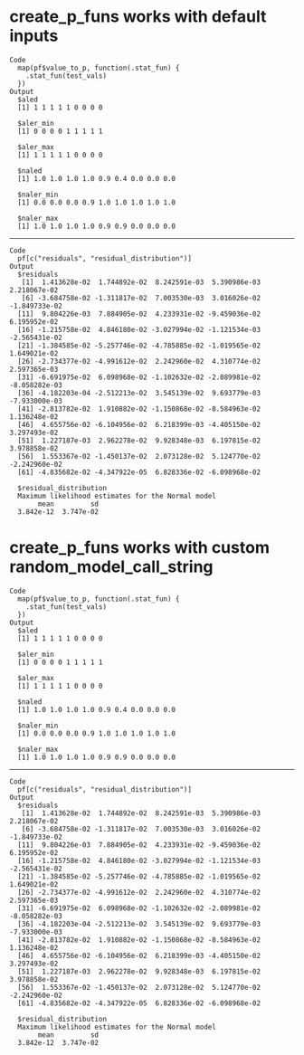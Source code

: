 # create_p_funs works with default inputs

    Code
      map(pf$value_to_p, function(.stat_fun) {
        .stat_fun(test_vals)
      })
    Output
      $aled
      [1] 1 1 1 1 1 0 0 0 0
      
      $aler_min
      [1] 0 0 0 0 1 1 1 1 1
      
      $aler_max
      [1] 1 1 1 1 1 0 0 0 0
      
      $naled
      [1] 1.0 1.0 1.0 1.0 0.9 0.4 0.0 0.0 0.0
      
      $naler_min
      [1] 0.0 0.0 0.0 0.9 1.0 1.0 1.0 1.0 1.0
      
      $naler_max
      [1] 1.0 1.0 1.0 1.0 0.9 0.9 0.0 0.0 0.0
      

---

    Code
      pf[c("residuals", "residual_distribution")]
    Output
      $residuals
       [1]  1.413628e-02  1.744892e-02  8.242591e-03  5.390986e-03  2.218067e-02
       [6] -3.684758e-02 -1.311817e-02  7.003530e-03  3.016026e-02 -1.849733e-02
      [11]  9.804226e-03  7.884905e-02  4.233931e-02 -9.459036e-02  6.195952e-02
      [16] -1.215758e-02  4.846180e-02 -3.027994e-02 -1.121534e-03 -2.565431e-02
      [21] -1.384585e-02 -5.257746e-02 -4.785885e-02 -1.019565e-02  1.649021e-02
      [26] -2.734377e-02 -4.991612e-02  2.242960e-02  4.310774e-02  2.597365e-03
      [31] -6.691975e-02  6.098968e-02 -1.102632e-02 -2.089981e-02 -8.058282e-03
      [36] -4.182203e-04 -2.512213e-02  3.545139e-02  9.693779e-03 -7.933000e-03
      [41] -2.813782e-02  1.910882e-02 -1.150868e-02 -8.584963e-02  1.136248e-02
      [46]  4.655756e-02 -6.104956e-02  6.218399e-03 -4.405150e-02  3.297493e-02
      [51]  1.227187e-03  2.962278e-02  9.928348e-03  6.197815e-02  3.978858e-02
      [56]  1.553367e-02 -1.450137e-02  2.073128e-02  5.124770e-02 -2.242960e-02
      [61] -4.835682e-02 -4.347922e-05  6.828336e-02 -6.098968e-02
      
      $residual_distribution
      Maximum likelihood estimates for the Normal model 
           mean         sd  
      3.842e-12  3.747e-02  
      

# create_p_funs works with custom random_model_call_string

    Code
      map(pf$value_to_p, function(.stat_fun) {
        .stat_fun(test_vals)
      })
    Output
      $aled
      [1] 1 1 1 1 1 0 0 0 0
      
      $aler_min
      [1] 0 0 0 0 1 1 1 1 1
      
      $aler_max
      [1] 1 1 1 1 1 0 0 0 0
      
      $naled
      [1] 1.0 1.0 1.0 1.0 0.9 0.4 0.0 0.0 0.0
      
      $naler_min
      [1] 0.0 0.0 0.0 0.9 1.0 1.0 1.0 1.0 1.0
      
      $naler_max
      [1] 1.0 1.0 1.0 1.0 0.9 0.9 0.0 0.0 0.0
      

---

    Code
      pf[c("residuals", "residual_distribution")]
    Output
      $residuals
       [1]  1.413628e-02  1.744892e-02  8.242591e-03  5.390986e-03  2.218067e-02
       [6] -3.684758e-02 -1.311817e-02  7.003530e-03  3.016026e-02 -1.849733e-02
      [11]  9.804226e-03  7.884905e-02  4.233931e-02 -9.459036e-02  6.195952e-02
      [16] -1.215758e-02  4.846180e-02 -3.027994e-02 -1.121534e-03 -2.565431e-02
      [21] -1.384585e-02 -5.257746e-02 -4.785885e-02 -1.019565e-02  1.649021e-02
      [26] -2.734377e-02 -4.991612e-02  2.242960e-02  4.310774e-02  2.597365e-03
      [31] -6.691975e-02  6.098968e-02 -1.102632e-02 -2.089981e-02 -8.058282e-03
      [36] -4.182203e-04 -2.512213e-02  3.545139e-02  9.693779e-03 -7.933000e-03
      [41] -2.813782e-02  1.910882e-02 -1.150868e-02 -8.584963e-02  1.136248e-02
      [46]  4.655756e-02 -6.104956e-02  6.218399e-03 -4.405150e-02  3.297493e-02
      [51]  1.227187e-03  2.962278e-02  9.928348e-03  6.197815e-02  3.978858e-02
      [56]  1.553367e-02 -1.450137e-02  2.073128e-02  5.124770e-02 -2.242960e-02
      [61] -4.835682e-02 -4.347922e-05  6.828336e-02 -6.098968e-02
      
      $residual_distribution
      Maximum likelihood estimates for the Normal model 
           mean         sd  
      3.842e-12  3.747e-02  
      

